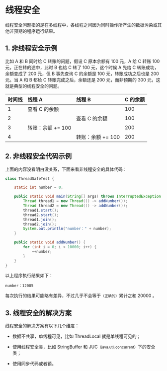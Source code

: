 # 线程安全

线程安全问题指的是在多线程中，各线程之间因为同时操作所产生的数据污染或其他非预期的程序运行结果。

## 1. 非线程安全示例

比如 A 和 B 同时给 C 转账的问题，假设 C 原本余额有 100 元，A 给 C 转账 100 元，正在转的途中，此时 B 也给 C 转了 100 元，这个时候 A 先给 C 转账成功，余额变成了 200 元，但 B 事先查询 C 的余额是 100 元，转账成功之后也是 200 元。当 A 和 B 都给 C 转账完成之后，余额还是 200 元，而非预期的 300 元，这就是典型的线程安全的问题。

| 时间线 | 线程 A | 线程 B | C 的余额 |
| :- | :- | :- | :- |
| 1 | 查看 C 的余额 | | 100 |
| 2 | | 查看 C 的余额 | 100 |
| 3 | 转账：余额 += 100 | | 200 | 
| 4 | | 转账：余额 += 100 | 200 |


## 2. 非线程安全代码示例

上面的内容没看明白没关系，下面来看非线程安全的具体代码：

```java
class ThreadSafeTest {

    static int number = 0;

    public static void main(String[] args) throws InterruptedException {
        Thread thread1 = new Thread(() -> addNumber());
        Thread thread2 = new Thread(() -> addNumber());
        thread1.start();
        thread2.start();
        thread1.join();
        thread2.join();
        System.out.println("number：" + number);
    }

    public static void addNumber() {
        for (int i = 0; i < 10000; i++) {
            ++number;
        }
    }
}
```    

以上程序执行结果如下：

```
number：12085
```

每次执行的结果可能略有差异，不过几乎不会等于<small>（正确的）</small>累计之和 20000 。

## 3. 线程安全的解决方案

线程安全的解决方案有以下几个维度：

- 数据不共享，单线程可见，比如 ThreadLocal 就是单线程可见的；

- 使用线程安全类，比如 StringBuffer 和 JUC<small>（java.util.concurrent）</small>下的安全类；

- 使用同步代码或者锁。
